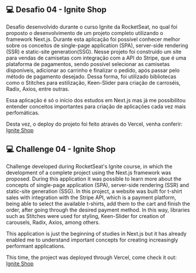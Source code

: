 ## 💻 Desafio 04 - Ignite Shop

Desafio desenvolvido durante o curso Ignite da RocketSeat, no qual foi proposto o desenvolvimento de um projeto completo utilizando o framework Next.js. Durante esta aplicação foi
possível conhecer melhor sobre os conceitos de single-page application (SPA), server-side rendering (SSR) e static-site generation(SSG). Nesse projeto foi construído um site
para vendas de camisetas com integração com a API do Stripe, que é uma plataforma de pagamentos, sendo possível selecionar as camisetas disponíveis, adicionar ao carrinho e finalizar
o pedido, após passar pelo método de pagamento desejado. Dessa forma, foi utilizado bibliotecas como o Stitches para estilização, Keen-Slider para
criação de carroséis, Radix, Axios, entre outras. 

Essa aplicação é só o início dos estudos em Next.js mas já me possibilitou entender conceitos importantes para criação de aplicações cada vez mais perfomáticas.
 

Desta vez, o deploy do projeto foi feito através do Vercel, venha conferir: <a href="04-ignite-shop-nine.vercel.app
" target="_blank">Ignite Shop</a>


## 💻 Challenge 04 - Ignite Shop

Challenge developed during RocketSeat's Ignite course, in which the development of a complete project using the Next.js framework was proposed. During this application it was
possible to learn more about the concepts of single-page application (SPA), server-side rendering (SSR) and static-site generation (SSG). In this project, a website was built
for t-shirt sales with integration with the Stripe API, which is a payment platform, being able to select the available t-shirts, add them to the cart and finish
the order, after going through the desired payment method. In this way, libraries such as Stitches were used for styling, Keen-Slider for
creation of carousels, Radix, Axios, among others.

This application is just the beginning of studies in Next.js but it has already enabled me to understand important concepts for creating increasingly performant applications.
 

This time, the project was deployed through Vercel, come check it out: <a href="04-ignite-shop-nine.vercel.app
" target="_blank">Ignite Shop</a>
